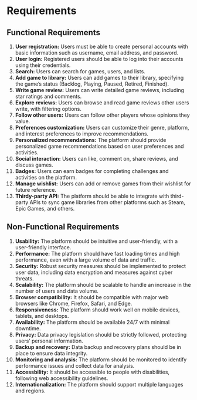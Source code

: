 # Requirements

## Functional Requirements

1. **User registration:** Users must be able to create personal accounts with basic information such as username, email address, and password.
1. **User login:** Registered users should be able to log into their accounts using their credentials.
1. **Search:** Users can search for games, users, and lists.
1. **Add game to library:** Users can add games to their library, specifying the game’s status (Backlog, Playing, Paused, Retired, Finished).
1. **Write game review:** Users can write detailed game reviews, including star ratings and comments.
1. **Explore reviews:** Users can browse and read game reviews other users write, with filtering options.
1. **Follow other users:** Users can follow other players whose opinions they value.
1. **Preferences customization:** Users can customize their genre, platform, and interest preferences to improve recommendations.
1. **Personalized recommendations:** The platform should provide personalized game recommendations based on user preferences and activities.
1. **Social interaction:** Users can like, comment on, share reviews, and discuss games.
1. **Badges:** Users can earn badges for completing challenges and activities on the platform.
1. **Manage wishlist:** Users can add or remove games from their wishlist for future reference.
1. **Thirdy-party API:** The platform should be able to integrate with third-party APIs to sync game libraries from other platforms such as Steam, Epic Games, and others.

## Non-Functional Requirements

1. **Usability:** The platform should be intuitive and user-friendly, with a user-friendly interface.
1. **Performance:** The platform should have fast loading times and high performance, even with a large volume of data and traffic.
1. **Security:** Robust security measures should be implemented to protect user data, including data encryption and measures against cyber threats.
1. **Scalability:** The platform should be scalable to handle an increase in the number of users and data volume.
1. **Browser compatibility:** It should be compatible with major web browsers like Chrome, Firefox, Safari, and Edge.
1. **Responsiveness:** The platform should work well on mobile devices, tablets, and desktops.
1. **Availability:** The platform should be available 24/7 with minimal downtime.
1. **Privacy:** Data privacy legislation should be strictly followed, protecting users’ personal information.
1. **Backup and recovery:** Data backup and recovery plans should be in place to ensure data integrity.
1. **Monitoring and analysis:** The platform should be monitored to identify performance issues and collect data for analysis.
1. **Accessbility:** It should be accessible to people with disabilities, following web accessibility guidelines.
1. **Internationalization:** The platform should support multiple languages and regions.